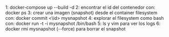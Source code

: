 
1: docker-compose up --build -d 
2: encontrar el id del contenedor con: docker ps
3: crear una imagen (snapshot) desde el  container filesystem con: docker commit <\id> mysnapshot
4: explorar el filesystem como bash con: docker run -t -i mysnapshot /bin/bash
5: ls y vim para ver los logs
6: docker rmi mysnapshot (--force) para borrar el snapshot

